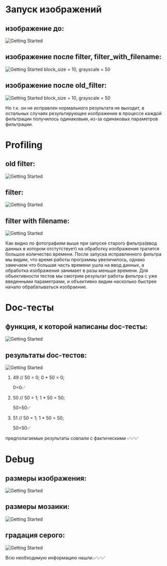 # Запуск изображений #

## изображение до: ##

![Getting Started](scale1200.jpg)

## изображение после filter, filter_with_filename: ##
![Getting Started](res.jpg)
block_size = 10, grayscale = 50

## изображение после old_filter: ##
![Getting Started](res1.jpg)
block_size = 10, grayscale = 50

Но т.к. он не исправлен нормального результата не выходит, в остальных случаях результирующее изображение в процессе каждой фильтрации получилось одинаковым, из-за одинаковых параметров фильтрации.

# Profiling #
## old filter: ##

![Getting Started](images/old_filter_profile.jpg)

## filter: ##

![Getting Started](images/filter_profile.jpg)

## filter with filename: ##

![Getting Started](images/filter_with_filename_profile.jpg)

Как видно по фотографиям выше при запуске старого фильтра(ввод данных в котором отстутствует) на обработку изображения тратится большое количество времени. После запуска исправленного фильтра мы видим, что время работы программы увеличилось, однако замечаем что большая часть времени ушла на ввод данных, а обработка изображения занимает в разы меньше времени. Для объективности тестов мы смотрим результат работы фильтра с уже введенными параметрами, и объективно видим насколько быстрее начало обрабатываться изобраение.

# Doc-тесты #

## функция, к которой написаны doc-тесты: ##
![Getting Started](images/doctests.png)

## результаты doc-тестов: ##
![Getting Started](images/doctests1.png)

1)  49 // 50 = 0;
    0 * 50 = 0;

    0=0✅

2)  50 // 50 = 1;
    1 * 50 = 50;

    50=50✅

3)  51 // 50 = 1;
    1 * 50 = 50;
    
    50=50✅

предполагаемые результаты совпали с фактическими ✅✅✅

# Debug #
## размеры изображения: ##
![Getting Started](images/debug.jpg)
## размеры мозаики: ##
![Getting Started](images/debug1.png)
## градация серого: ##
![Getting Started](images/debug2.png)


Всю необходимую информацию нашли.✅✅✅
